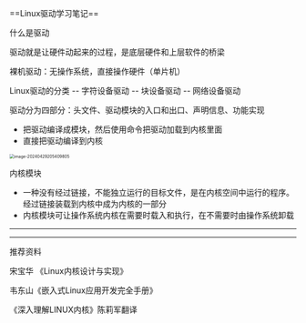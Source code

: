 ==Linux驱动学习笔记==

什么是驱动

驱动就是让硬件动起来的过程，是底层硬件和上层软件的桥梁

裸机驱动：无操作系统，直接操作硬件（单片机）

Linux驱动的分类
	-- 字符设备驱动
	-- 块设备驱动
	-- 网络设备驱动

驱动分为四部分：头文件、驱动模块的入口和出口、声明信息、功能实现

- 把驱动编译成模块，然后使用命令把驱动加载到内核里面
- 直接把驱动编译到内核

<img src="C:/Users/Small Black/AppData/Roaming/Typora/typora-user-images/image-20240429205409805.png" alt="image-20240429205409805" style="zoom:50%;" />

内核模块

- 一种没有经过链接，不能独立运行的目标文件，是在内核空间中运行的程序。经过链接装载到内核中成为内核的一部分
- 内核模块可让操作系统内核在需要时载入和执行，在不需要时由操作系统卸载

---

---

推荐资料

宋宝华 《Linux内核设计与实现》

韦东山《嵌入式Linux应用开发完全手册》

《深入理解LINUX内核》陈莉军翻译



